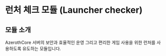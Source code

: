 # 런처 체크 모듈 (Launcher checker)

## 모듈 소개
 AzerothCore 서버의 보안과 효율적인 운영 그리고 편리한 게임 사용을 위한 런처를 사용하도록 유도하는 모듈입니다.